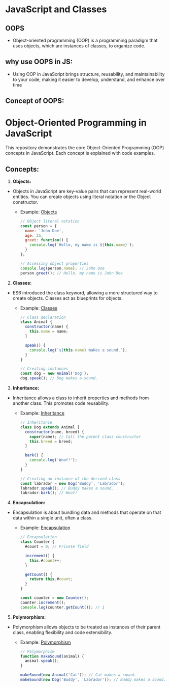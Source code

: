 # JavaScript and Classes

## OOPS
- Object-oriented programming (OOP) is a programming paradigm that uses objects, which are instances of classes, to organize code.


## why use OOPS in JS:
-  Using OOP in JavaScript brings structure, reusability, and maintainability to your code, making it easier to develop, understand, and enhance over time

## Concept of OOPS:

# Object-Oriented Programming in JavaScript

This repository demonstrates the core Object-Oriented Programming (OOP) concepts in JavaScript. Each concept is explained with code examples.

## Concepts:

1. **Objects:**
- Objects in JavaScript are key-value pairs that can represent real-world entities. You can create objects using literal notation or the Object constructor.

   - Example: [Objects](examples/objects.js)
     ```javascript
     // Object literal notation
     const person = {
       name: 'John Doe',
       age: 25,
       greet: function() {
         console.log(`Hello, my name is ${this.name}`);
       }
     };

     // Accessing object properties
     console.log(person.name); // John Doe
     person.greet(); // Hello, my name is John Doe
     ```

2. **Classes:**
- ES6 introduced the class keyword, allowing a more structured way to create objects. Classes act as blueprints for objects.

   - Example: [Classes](examples/classes.js)
     ```javascript
     // Class declaration
     class Animal {
       constructor(name) {
         this.name = name;
       }

       speak() {
         console.log(`${this.name} makes a sound.`);
       }
     }

     // Creating instances
     const dog = new Animal('Dog');
     dog.speak(); // Dog makes a sound.
     ```

3. **Inheritance:**
- Inheritance allows a class to inherit properties and methods from another class. This promotes code reusability.

   - Example: [Inheritance](examples/inheritance.js)
     ```javascript
     // Inheritance
     class Dog extends Animal {
       constructor(name, breed) {
         super(name); // Call the parent class constructor
         this.breed = breed;
       }

       bark() {
         console.log('Woof!');
       }
     }

     // Creating an instance of the derived class
     const labrador = new Dog('Buddy', 'Labrador');
     labrador.speak(); // Buddy makes a sound.
     labrador.bark(); // Woof!
     ```

4. **Encapsulation:**
- Encapsulation is about bundling data and methods that operate on that data within a single unit, often a class.

   - Example: [Encapsulation](examples/encapsulation.js)
     ```javascript
     // Encapsulation
     class Counter {
       #count = 0; // Private field

       increment() {
         this.#count++;
       }

       getCount() {
         return this.#count;
       }
     }

     const counter = new Counter();
     counter.increment();
     console.log(counter.getCount()); // 1
     ```

5. **Polymorphism:**
- Polymorphism allows objects to be treated as instances of their parent class, enabling flexibility and code extensibility.

   - Example: [Polymorphism](examples/polymorphism.js)
     ```javascript
     // Polymorphism
     function makeSound(animal) {
       animal.speak();
     }

     makeSound(new Animal('Cat')); // Cat makes a sound.
     makeSound(new Dog('Buddy', 'Labrador')); // Buddy makes a sound.
     ```




